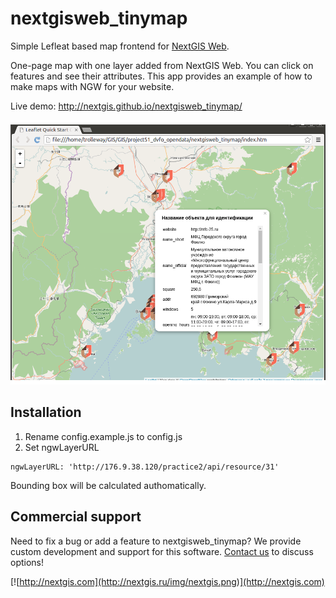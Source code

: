 # nextgisweb_tinymap
Simple Lefleat based map frontend for [NextGIS Web](http://nextgis.ru/nextgis-web).

One-page map with one layer added from NextGIS Web. You can click on features and see their attributes. This app provides an example of how to make maps with NGW for your website.

Live demo: http://nextgis.github.io/nextgisweb_tinymap/

![screenshot](screenshot.png)


Installation
--------------------


1. Rename config.example.js to config.js
2. Set ngwLayerURL

```
ngwLayerURL: 'http://176.9.38.120/practice2/api/resource/31'
```

Bounding box will be calculated authomatically.

Commercial support
----------
Need to fix a bug or add a feature to nextgisweb_tinymap? We provide custom development and support for this software. [Contact us](http://nextgis.ru/en/contact/) to discuss options!

[![http://nextgis.com](http://nextgis.ru/img/nextgis.png)](http://nextgis.com)


